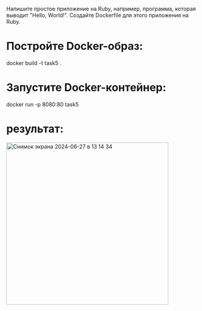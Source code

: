 Напишите простое приложение на Ruby, например, программа, которая выводит "Hello, World!". Создайте Dockerfile для этого приложения на Ruby.

# Постройте Docker-образ:

docker build -t task5 .

# Запустите Docker-контейнер:

docker run -p 8080:80 task5

# результат: 

<img width="427" alt="Снимок экрана 2024-06-27 в 13 14 34" src="https://github.com/PhilinVeselov/devops/assets/110721135/6db91ee7-970f-476f-822f-bc7880504e3a">
